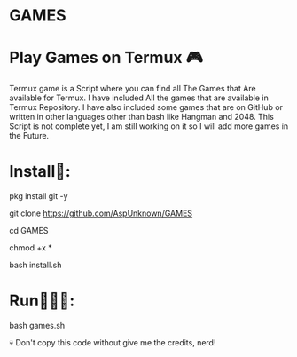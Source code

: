 # GAMES
# Play Games on Termux 🎮

Termux game is a Script where you can find all The Games that Are available for Termux. I have included All the games that are available in Termux Repository. I have also included some games that are on GitHub or written in other languages other than bash like Hangman and 2048. This Script is not complete yet, I am still working on it so I will add more games in the Future.

# Install📲:

pkg install git -y

git clone https://github.com/AspUnknown/GAMES

cd GAMES

chmod +x *

bash install.sh

# Run🏃🏻‍♂️:

bash games.sh

💀
Don't copy this code without give me the credits, nerd!
